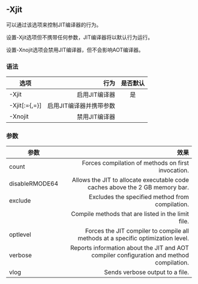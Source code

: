 ## -Xjit

可以通过该选项来控制JIT编译器的行为。

设置-Xjit选项但不携带任何参数，JIT编译器将以默认行为运行。

设置-Xnojit选项会禁用JIT编译器，但不会影响AOT编译器。

### 语法

|选项	|行为	|是否默认|
| --------   | -----:   | :----: |
|-Xjit	|启用JIT编译器	|是|
|-Xjit[:<parameter>=<value>{,<parameter>=<value>}]|	启用JIT编译器并携带参数	||
|-Xnojit|	禁用JIT编译器	  ||  

### 参数

|参数|	效果|
| --------   | -----:   | 
|count	|Forces compilation of methods on first invocation.|
|disableRMODE64	|Allows the JIT to allocate executable code caches above the 2 GB memory bar.|
|exclude	|Excludes the specified method from compilation.|
|<limitFile>|	Compile methods that are listed in the limit file.|
|optlevel	|Forces the JIT compiler to compile all methods at a specific optimization level.|
|verbose|	Reports information about the JIT and AOT compiler configuration and method compilation.|
|vlog	|Sends verbose output to a file.|